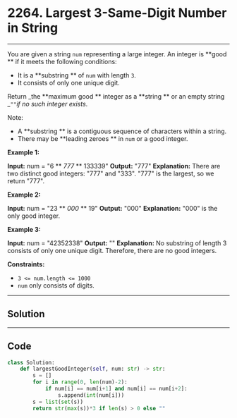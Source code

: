 # 2264. Largest 3-Same-Digit Number in String

---

You are given a string `num` representing a large integer. An integer is **good ** if it meets the following conditions:

  * It is a **substring ** of `num` with length `3`.
  * It consists of only one unique digit.



Return _the **maximum good ** integer as a **string ** or an empty string _`""`_if no such integer exists_.

Note:

  * A **substring ** is a contiguous sequence of characters within a string.
  * There may be **leading zeroes ** in `num` or a good integer.



 

**Example 1:**


**Input:** num = "6 ** _777_ ** 133339"
**Output:** "777"
**Explanation:** There are two distinct good integers: "777" and "333".
"777" is the largest, so we return "777".


**Example 2:**


**Input:** num = "23 ** _000_ ** 19"
**Output:** "000"
**Explanation:** "000" is the only good integer.


**Example 3:**


**Input:** num = "42352338"
**Output:** ""
**Explanation:** No substring of length 3 consists of only one unique digit. Therefore, there are no good integers.


 

**Constraints:**

  * `3 <= num.length <= 1000`
  * `num` only consists of digits.

---

## Solution



---

## Code
```python
class Solution:
    def largestGoodInteger(self, num: str) -> str:
        s = []
        for i in range(0, len(num)-2):
            if num[i] == num[i+1] and num[i] == num[i+2]:
                s.append(int(num[i]))
        s = list(set(s))
        return str(max(s))*3 if len(s) > 0 else ""
```
